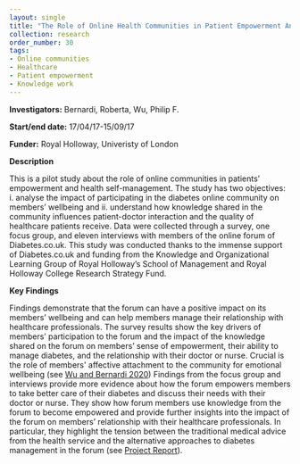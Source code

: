 ```yaml
---
layout: single
title: "The Role of Online Health Communities in Patient Empowerment An Empirical Study of Knowledge Creation and Sharing on Diabetes.co.uk"
collection: research
order_number: 30
tags: 
- Online communities
- Healthcare
- Patient empowerment
- Knowledge work
---
```

**Investigators:** Bernardi, Roberta, Wu, Philip F.

**Start/end date:** 17/04/17-15/09/17  

**Funder:** Royal Holloway, Univeristy of London  

**Description**   

This is a pilot study about the role of online communities in patients’ empowerment and health self-management. The study has two objectives: i. analyse the impact of participating in the diabetes online community on members’ wellbeing and ii. understand how knowledge shared in the community influences patient-doctor interaction and the quality of healthcare patients receive.
Data were collected through a survey, one focus group, and eleven interviews with members of the online forum of Diabetes.co.uk. This study was conducted thanks to the immense support of Diabetes.co.uk and funding from the Knowledge and Organizational Learning Group of Royal Holloway’s School of Management and Royal Holloway College Research Strategy Fund.  

**Key Findings**  

Findings demonstrate that the forum can have a positive impact on its members’ wellbeing and can help members manage their relationship with healthcare professionals. The survey results show the key drivers of members’ participation to the forum and the impact of the knowledge shared on the forum on members’ sense of empowerment, their ability to manage diabetes, and the relationship with their doctor or nurse. Crucial is the role of members' affective attachment to the community for emotional wellbeing (see [Wu and Bernardi 2020](https://robertabernardi.github.io/files/PDF/2020-Wu-Bernardi-ITP.pdf)) Findings from the focus group and interviews provide more evidence about how the forum empowers members to take better care of their diabetes and discuss their needs with their doctor or nurse. They show how forum members use knowledge from the forum to become empowered and provide further insights into the impact of the forum on members’ relationship with their healthcare professionals. In particular, they highlight the tension between the traditional medical advice from the health service and the alternative approaches to diabetes management in the forum (see [Project Report](files/PDF/OHC-Findings-Report.pdf)).







